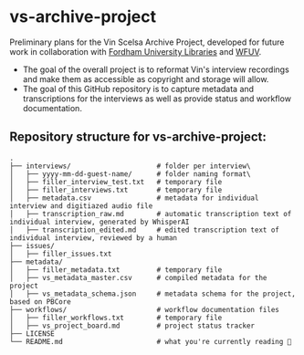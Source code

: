 # vs-archive-project

Preliminary plans for the Vin Scelsa Archive Project, developed for future work in collaboration with [Fordham University Libraries](https://www.fordham.edu/resources/libraries/) and [WFUV](http://wfuv.org). 
- The goal of the overall project is to reformat Vin's interview recordings and make them as accessible as copyright and storage will allow. 
- The goal of this GitHub repository is to capture metadata and transcriptions for the interviews as well as provide status and workflow documentation.

## Repository structure for vs-archive-project:
````
.
├── interviews/                     # folder per interview\ 
│   ├── yyyy-mm-dd-guest-name/      # folder naming format\ 
│   ├── filler_interview_test.txt   # temporary file 
│   ├── filler_interviews.txt       # temporary file
│   ├── metadata.csv                # metadata for individual interview and digitiazed audio file
│   ├── transcription_raw.md        # automatic transcription text of individual interview, generated by WhisperAI
│   ├── transcription_edited.md     # edited transcription text of individual interview, reviewed by a human
├── issues/
│   ├── filler_issues.txt
├── metadata/                           
│   ├── filler_metadata.txt         # temporary file
│   ├── vs_metadata_master.csv      # compiled metadata for the project
│   ├── vs_metadata_schema.json     # metadata schema for the project, based on PBCore
├── workflows/                      # workflow documentation files
│   ├── filler_workflows.txt        # temporary file
│   ├── vs_project_board.md         # project status tracker
├── LICENSE
└── README.md                       # what you're currently reading 🙂
